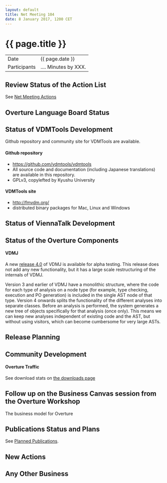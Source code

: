 ```yaml
---
layout: default
title: Net Meeting 104
date: 8 January 2017, 1200 CET
---
```


<script src="http://code.jquery.com/jquery-1.11.1.min.js">
</script>
<script src="/javascripts/edit.js"></script>
<script>setEditButonNm();</script>

# {{ page.title }}

|||
|---|---|
| Date | {{ page.date }} |
| Participants | ....  Minutes by XXX. |


## Review Status of the Action List

See [Net Meeting Actions](https://github.com/overturetool/overturetool.github.io/issues?q=is%3Aopen+is%3Aissue+label%3A%22action+net-meeting%22)

## Overture Language Board Status


## Status of VDMTools Development

Github repository and community site for VDMTools are available.

#### Github repository

* https://github.com/vdmtools/vdmtools
* All source code and documentation (including Japanese translations) are available in this repository.
* GPLv3, copylefted by Kyushu University

#### VDMTools site

* http://fmvdm.org/
* distributed binary packages for Mac, Linux and Windows

## Status of ViennaTalk Development

##  Status of the Overture Components

#### VDMJ
A new [release 4.0](https://github.com/nickbattle/vdmj/releases/tag/4.0.0-1) of VDMJ is available for alpha testing. This release does not add any new functionality, but it has a large scale restructuring of the internals of VDMJ.

Version 3 and earlier of VDMJ have a monolithic structure, where the code for each type of analysis on a node type (for example, type checking, execution and PO generation) is included in the single AST node of that type. Version 4 onwards splits the functionality of the different analyses into separate classes. Before an analysis is performed, the system generates a new tree of objects specifically for that analysis (once only). This means we can keep new analyses independent of existing code and the AST, but without using visitors, which can become cumbersome for very large ASTs.
##  Release Planning


##  Community Development

#### Overture Traffic

See download stats on [the downloads page](http://overturetool.org/download/)


##  Follow up on the Business Canvas session from the Overture Workshop

The business model for Overture 

##  Publications Status and Plans

See [Planned Publications](http://overturetool.org/publications/PlannedPublications.html).


## New Actions


## Any Other Business


<div id="edit_page_div"></div>

